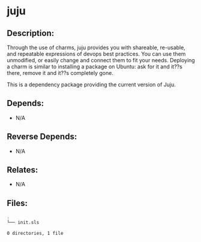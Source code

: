 # juju

## Description:

Through the use of charms, juju provides you with shareable, re-usable, and repeatable expressions of devops best practices. You can use them unmodified, or easily change and connect them to fit your needs. Deploying a charm is similar to installing a package on Ubuntu: ask for it and it??s there, remove it and it??s completely gone.

This is a dependency package providing the current version of Juju.

## Depends:

  -  N/A

## Reverse Depends:

  -  N/A

## Relates:

  -  N/A

## Files:

```bash
.
└── init.sls

0 directories, 1 file
```
